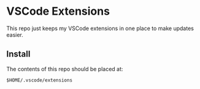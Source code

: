 # VSCode Extensions

This repo just keeps my VSCode extensions in one place to make updates easier.

## Install

The contents of this repo should be placed at:

`$HOME/.vscode/extensions`

